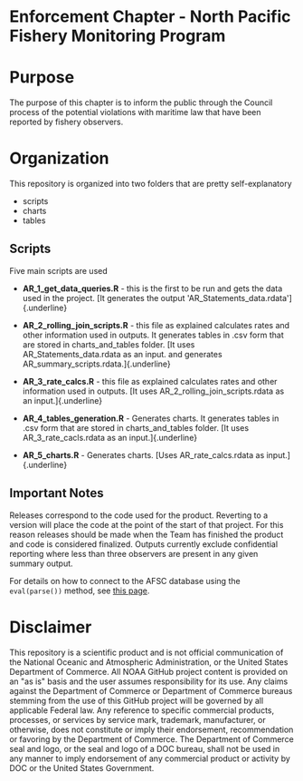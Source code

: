# Enforcement Chapter - North Pacific Fishery Monitoring Program

# Purpose

The purpose of this chapter is to inform the public through the Council process of the potential violations with maritime law that have been reported by fishery observers.

# Organization

This repository is organized into two folders that are pretty self-explanatory

-   scripts
-   charts
-   tables

## Scripts

Five main scripts are used

-   **AR_1_get_data_queries.R** - this is the first to be run and gets the data used in the project. [It generates the output 'AR_Statements_data.rdata']{.underline}

-   **AR_2_rolling_join_scripts.R** - this file as explained calculates rates and other information used in outputs. It generates tables in .csv form that are stored in charts_and_tables folder. [It uses AR_Statements_data.rdata as an input. and generates AR_summary_scripts.rdata.]{.underline}

-   **AR_3_rate_calcs.R** - this file as explained calculates rates and other information used in outputs. [It uses AR_2_rolling_join_scripts.rdata as an input.]{.underline}

-   **AR_4_tables_generation.R** - Generates charts. It generates tables in .csv form that are stored in charts_and_tables folder. [It uses AR_3_rate_cacls.rdata as an input.]{.underline}     

-   **AR_5_charts.R** - Generates charts. [Uses AR_rate_calcs.rdata as input.]{.underline}

## Important Notes

Releases correspond to the code used for the product.  Reverting to a version will place the code at the point of the start of that project.
For this reason releases should be made when the Team has finished the product and code is considered finalized.
Outputs currently exclude confidential reporting where less than three observers are present in any given summary output.

For details on how to connect to the AFSC database using the `eval(parse())` method, see [this page](https://github.com/Alaska-Fisheries-Monitoring-Analytics/AnnRpt-Deployment-Chapter/blob/master/database_connection.md).

# Disclaimer

This repository is a scientific product and is not official communication of the National Oceanic and Atmospheric Administration, or the United States Department of Commerce. All NOAA GitHub project content is provided on an "as is" basis and the user assumes responsibility for its use. Any claims against the Department of Commerce or Department of Commerce bureaus stemming from the use of this GitHub project will be governed by all applicable Federal law. Any reference to specific commercial products, processes, or services by service mark, trademark, manufacturer, or otherwise, does not constitute or imply their endorsement, recommendation or favoring by the Department of Commerce. The Department of Commerce seal and logo, or the seal and logo of a DOC bureau, shall not be used in any manner to imply endorsement of any commercial product or activity by DOC or the United States Government.
